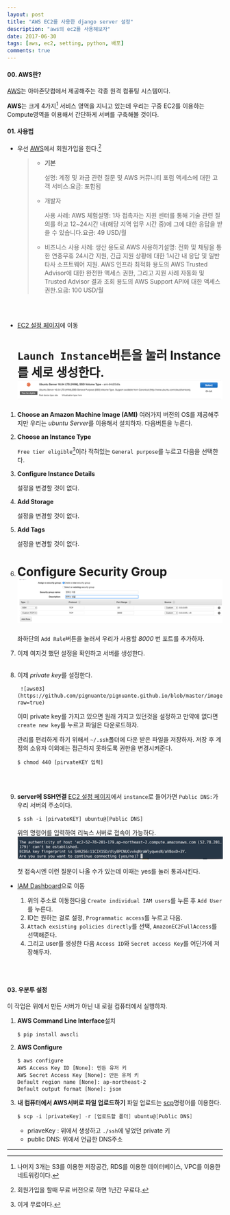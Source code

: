 ```yaml
---
layout: post
title: "AWS EC2를 사용한 django server 설정"
description: "aws의 ec2를 사용해보자"
date: 2017-06-30
tags: [aws, ec2, setting, python, 배포]
comments: true
---
```




#### 00. AWS란?

[AWS](https://aws.amazon.com/ko)는 아마존닷컴에서 제공해주는 각종 원격 컴퓨팅 시스템이다.

**AWS**는 크게 4가지[^1] 서비스 영역을 지니고 있는데 우리는 구중 EC2를 이용하는 Compute영역을 이용해서 간단하게 서버를 구축해볼 것이다.



#### 01. 사용법

- 우선 [AWS](https://aws.amazon.com/ko)에서 회원가입을 한다.[^2]

  > - **기본**
  >
  >   설명: 계정 및 과금 관련 질문 및 AWS 커뮤니티 포럼 액세스에 대한 고객 서비스.요금: 포함됨
  >
  > - 개발자
  >
  >   사용 사례: AWS 체험설명: 1차 접촉자는 지원 센터를 통해 기술 관련 질의를 하고 12~24시간 내(해당 지역 업무 시간 중)에 그에 대한 응답을 받을 수 있습니다.요금: 49 USD/월
  >
  > - 비즈니스
  >   사용 사례: 생산 용도로 AWS 사용하기설명: 전화 및 채팅을 통한 연중무휴 24시간 지원, 긴급 지원 상황에 대한 1시간 내 응답 및 일반 타사 소프트웨어 지원. AWS 인프라 최적화 용도의 AWS Trusted Advisor에 대한 완전한 액세스 권한, 그리고 지원 사례 자동화 및 Trusted Advisor 결과 조회 용도의 AWS Support API에 대한 액세스 권한.요금: 100 USD/월

  <br><br>

- [EC2 설정 페이지](https://ap-northeast-2.console.aws.amazon.com/ec2/v2/home?region=ap-northeast-2#)에 이동

  `Launch Instance`버튼을 눌러 **Instance**를 세로 생성한다.
  ​
  ![aws01](https://github.com/pignuante/pignuante.github.io/blob/master/images/aws01.png?raw=true)
  =======
1.   **Choose an Amazon Machine Image (AMI)**
     여러가지 버전의 OS를 제공해주지만 우리는 *ubuntu Server*를 이용해서 설치하자. 다음버튼을 누른다.

2. **Choose an Instance Type**

     `Free tier eligible`[^3]이라 적혀있는 `General purpose`를 누르고 다음을 선택한다.

3. **Configure Instance Details**

     설정을 변경할 것이 없다.

4. **Add Storage**

     설정을 변경할 것이 없다.

5. **Add Tags**

     설정을 변경할 것이 없다.

6. **Configure Security Group**
        ![aws02](https://github.com/pignuante/pignuante.github.io/blob/master/images/aws02.png?raw=true)
     =======
     좌하단의 `Add Rule`버튼을 눌러서 우리가 사용할 *8000* 번 포트를 추가하자.

7.   이제 여지것 했던 설정을 확인하고 서버를 생성한다.
     <br><br>

8. 이제 *private key*를 설정한다.

        ![aws03](https://github.com/pignuante/pignuante.github.io/blob/master/images/aws03.png?raw=true)

       
     이미 private key를 가지고 있으면 원래 가지고 있던것을 설정하고 만약에 없다면 `create new key`를 누르고 파일은 다운로드하자.

     관리를 편리하게 하기 위해서 `~/.ssh`폴더에 다운 받은 파일을 저장하자. 저장 후 계정의 소유자 이외에는 접근하지 못하도록 권한을 변경시켜준다.

     ```shell
     $ chmod 440 [pirvateKEY 입력]
     ```
    
     <br><br>

9.   **server에 SSH연결**
     [EC2 설정 페이지](https://ap-northeast-2.console.aws.amazon.com/ec2/v2/home?region=ap-northeast-2#)에서 `instance`로 들어가면 `Public DNS:`가 우리 서버의 주소이다.

     ```shell
     $ ssh -i [pirvateKEY] ubuntu@[Public DNS]
     ```

     위의 명령어를 입력하여 리눅스 서버로 접속이 가능하다.
      ![aws04](https://github.com/pignuante/pignuante.github.io/blob/master/images/aws04.png?raw=true)

     첫 접속시엔 이런 질문이 나올 수가 있는데 이때는 yes를 눌러 통과시킨다.

- [IAM Dashboard](https://console.aws.amazon.com/iam/home?region=ap-northeast-2#/home)으로 이동

  1. 위의 주소로 이동한다음 `Create individual IAM users`를 누른 후 `Add User`를 누른다.
  2. ID는 원하는 걸로 설정, `Programmatic access`를 누르고 다음.
  3. `Attach exsisting policies directly`를 선택, `AmazonEC2FullAccess`를 선택해준다.
  4. 그리고 user를 생성한 다음 `Access ID`와 `Secret access Key`를 어딘가에 저장해두자.
     <br><br>


​	

#### 03. 우분투 설정

이 작업은 위에서 만든 서버가 아닌 내 로컬 컴퓨터에서 실행하자.

1. **AWS Command Line Interface**설치

   ```shell
   $ pip install awscli
   ```

2. **AWS Configure**

   ```shell
   $ aws configure
   AWS Access Key ID [None]: 만든 유저 키
   AWS Secret Access Key [None]: 만든 유저 키
   Default region name [None]: ap-northeast-2
   Default output format [None]: json
   ```

3. **내 컴퓨터에서 AWS서버로 파일 업로드하기**
   파일 업로드는 [scp](https://zetawiki.com/wiki/리눅스_scp_사용법)명령어를 이용한다.

   ```powershell
   $ scp -i [privateKey] -r [업로드할 폴더] ubuntu@[Public DNS]
   ```

   - priaveKey : 위에서 생성하고 `./ssh`에 넣었던 private 키
   - public DNS: 위에서 언급한 DNS주소


















----

[^1]: 나머지 3개는 S3를 이용한 저장공간, RDS를 이용한 데이터베이스, VPC를 이용한  네트워킹이다.
[^2]: 회원가입을 할때 무료 버전으로 하면 1년간 무료다.
[^3]: 이게 무료이다.
